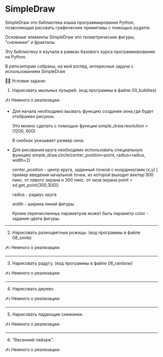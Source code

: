 # SimpleDraw

SimpleDraw это библиотека языка программирования Python, позволяющая рисовать графические примитивы с помощью pygame.

Основные элементы SimpleDraw это геометрические фигуры, "снежинки" и фракталы.

Эту библиотеку я изучала в рамках базового курса программирования на Python.

В репозитории собраны, на мой взгляд, интересные задачи с использованием SimpleDraw

:woman_teacher: Условие задачи:

1. Нарисовать мыльных пузырей. (код программы в файле 00_bubbles)

:writing_hand: Немного о реализации:

 - Для начала необходимо вызвать функцию создания окна,где будет отображен рисунок.

      Это можно сделать с помощью функции simple_draw.resolution = (1200, 600)

      В скобках указывает размер окна.

 - Для рисования круга необходимо использовать специальную функцию simple_draw.circle(center_position=point, radius=radius, width=2)
 
     center_position - центр круга, заданный точкой с координатами (x,y) [ пример введения начальной точки, из которой выходит вектор 300 пикс. от левого экрана и 300 пикс. от низа экрана point = sd.get_point(300,300)]
     
     radius - радиус круга
     
     width - ширина линий фигуры
     
     Кроме перечисленных параметров может быть параметр color - задание цвета фигуры.

---
2. Нарисовать разноцветные рожицы. (код программы в файле 08_smile)

:writing_hand: Немного о реализации:

---

3. Нарисовать радугу. (код программы в файле 06_rainbow)

:writing_hand: Немного о реализации:

---
4. Нарисовать дерево. 

:writing_hand: Немного о реализации:

---

5. Нарисовать падающие снежинки. 

:writing_hand: Немного о реализации:

---
6. "Весенний пейзаж". 

:writing_hand: Немного о реализации:
